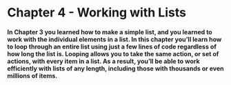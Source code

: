 # Chapter 4 - Working with Lists
#### In Chapter 3 you learned how to make a simple list, and you learned to work with the individual elements in a list. In this chapter you’ll learn how to loop through an entire list using just a few lines of code regardless of how long the list is. Looping allows you to take the same action, or set of actions, with every item in a list. As a result, you’ll be able to work efficiently with lists of any length, including those with thousands or even millions of items.
